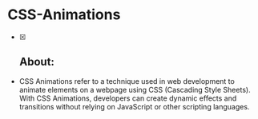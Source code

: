# CSS-Animations
- [x]  ## About:
  - CSS Animations refer to a technique used in web development to animate elements on a webpage using CSS (Cascading 
    Style Sheets). With CSS Animations, developers can create dynamic effects and transitions without relying on 
    JavaScript or other scripting languages.
